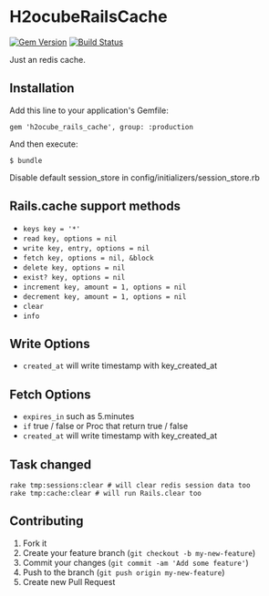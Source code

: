 # H2ocubeRailsCache

[![Gem Version](https://badge.fury.io/rb/h2ocube_rails_cache.png)](http://badge.fury.io/rb/h2ocube_rails_cache)
[![Build Status](https://travis-ci.org/h2ocube/h2ocube_rails_cache.png?branch=master)](https://travis-ci.org/h2ocube/h2ocube_rails_cache)

Just an redis cache.

## Installation

Add this line to your application's Gemfile:

    gem 'h2ocube_rails_cache', group: :production

And then execute:

    $ bundle

Disable default session_store in config/initializers/session_store.rb

## Rails.cache support methods

* `keys key = '*'`
* `read key, options = nil`
* `write key, entry, options = nil`
* `fetch key, options = nil, &block`
* `delete key, options = nil`
* `exist? key, options = nil`
* `increment key, amount = 1, options = nil`
* `decrement key, amount = 1, options = nil`
* `clear`
* `info`

## Write Options

* `created_at` will write timestamp with key_created_at

## Fetch Options

* `expires_in` such as 5.minutes
* `if` true / false or Proc that return true / false
* `created_at` will write timestamp with key_created_at

## Task changed

    rake tmp:sessions:clear # will clear redis session data too
    rake tmp:cache:clear # will run Rails.clear too

## Contributing

1. Fork it
2. Create your feature branch (`git checkout -b my-new-feature`)
3. Commit your changes (`git commit -am 'Add some feature'`)
4. Push to the branch (`git push origin my-new-feature`)
5. Create new Pull Request
